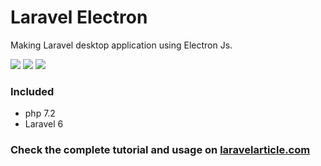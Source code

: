 # Laravel Electron
Making Laravel desktop application using Electron Js.
<p>
    <a href="https://creativecommons.org/licenses/by/4.0/"><img src="https://badgen.net/badge/licence/CC BY 4.0/23BCCB" /></a>
    <a href="https://twitter.com/laravelarticle"><img src="https://badgen.net/badge/twitter/@laravelarticle/1DA1F2?icon&label" /></a>
    <a href="https://facebook.com/laravelarticle"><img src="https://badgen.net/badge/facebook/laravelarticle/3b5998"/></a>
</p>

### Included
- php 7.2
- Laravel 6
### Check the complete tutorial and usage on [laravelarticle.com](https://laravelarticle.com/laravel-desktop-application-using-electron-js)
